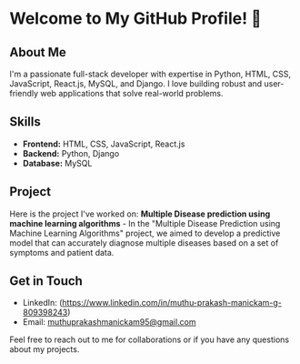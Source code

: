 # Welcome to My GitHub Profile! 👋

## About Me
I'm a passionate full-stack developer with expertise in Python, HTML, CSS, JavaScript, React.js, MySQL, and Django. I love building robust and user-friendly web applications that solve real-world problems.

## Skills
- **Frontend:** HTML, CSS, JavaScript, React.js
- **Backend:** Python, Django
- **Database:** MySQL

## Project
Here is the project I've worked on:
**Multiple Disease prediction using machine learning algorithms** - In the "Multiple Disease Prediction using Machine Learning Algorithms" project, we aimed to develop a predictive model that can accurately diagnose multiple diseases based on a set of symptoms and patient data.

## Get in Touch
- LinkedIn: (https://www.linkedin.com/in/muthu-prakash-manickam-g-809398243)
- Email: muthuprakashmanickam95@gmail.com

Feel free to reach out to me for collaborations or if you have any questions about my projects.
